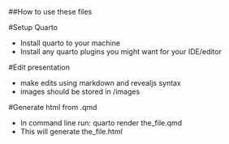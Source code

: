 ##How to use these files

#Setup Quarto
 - Install quarto to your machine
 - Install any quarto plugins you might want for your IDE/editor

#Edit presentation
- make edits using markdown and revealjs syntax
- images should be stored in /images

#Generate html from .qmd
- In command line run:
  quarto render the_file.qmd
- This will generate the_file.html



